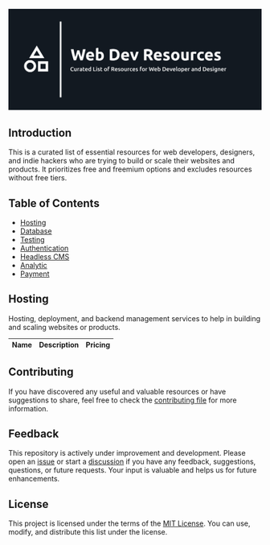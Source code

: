 ![Web Dev Resources](./banner.png)

## Introduction

This is a curated list of essential resources for web developers, designers, and indie hackers
who are trying to build or scale their websites and products. It prioritizes free and freemium options and excludes resources without free tiers.

## Table of Contents

-  [Hosting](#-hosting)
-  [Database](#-database)
-  [Testing](#-testing)
-  [Authentication](#-authentication)
-  [Headless CMS](#-headless-cms)
-  [Analytic](#-analytic)
-  [Payment](#-payment)

## Hosting

Hosting, deployment, and backend management services to help in building and scaling websites or products.

| Name | Description | Pricing |
| ---- | ----------- | ------- |

## Contributing

If you have discovered any useful and valuable resources or have suggestions to share,
feel free to check the [contributing file](https://github.com/syahrizaldev/webdev-resources/contributing.md)
for more information.

## Feedback

This repository is actively under improvement and development.
Please open an [issue](https://github.com/syahrizaldev/webdev-resources/issues)
or start a [discussion](https://github.com/syahrizaldev/webdev-resources/discussions)
if you have any feedback, suggestions, questions, or future requests.
Your input is valuable and helps us for future enhancements.

## License

This project is licensed under the terms of the [MIT License](./license).
You can use, modify, and distribute this list under the license.
